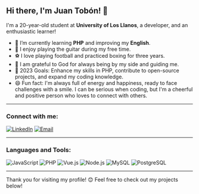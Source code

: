 ## Hi there, I'm Juan Tobón! 👋

I'm a 20-year-old student at **University of Los Llanos**, a developer, and an enthusiastic learner!

- 🌱 I’m currently learning **PHP** and improving my **English**.
- 🎸 I enjoy playing the guitar during my free time.
- ⚽ I love playing football and practiced boxing for three years.
- 🙏 I am grateful to God for always being by my side and guiding me.
- 🎯 2023 Goals: Enhance my skills in PHP, contribute to open-source projects, and expand my coding knowledge.
- 😄 Fun fact: I'm always full of energy and happiness, ready to face challenges with a smile. I can be serious when coding, but I'm a cheerful and positive person who loves to connect with others.

---

### Connect with me:
[![LinkedIn](https://img.shields.io/badge/-LinkedIn-0077B5?style=flat&logo=linkedin&logoColor=white)](https://www.linkedin.com/in/juan-tobón/)
[![Email](https://img.shields.io/badge/-Email-D14836?style=flat&logo=gmail&logoColor=white)](mailto:jctobon11.2@gmail.com)

---

### Languages and Tools:
![JavaScript](https://img.shields.io/badge/-JavaScript-F7DF1E?style=flat&logo=javascript&logoColor=black)
![PHP](https://img.shields.io/badge/-PHP-777BB4?style=flat&logo=php&logoColor=white)
![Vue.js](https://img.shields.io/badge/-Vue.js-4FC08D?style=flat&logo=vue.js&logoColor=white)
![Node.js](https://img.shields.io/badge/-Node.js-339933?style=flat&logo=node.js&logoColor=white)
![MySQL](https://img.shields.io/badge/-MySQL-4479A1?style=flat&logo=mysql&logoColor=white)
![PostgreSQL](https://img.shields.io/badge/-PostgreSQL-336791?style=flat&logo=postgresql&logoColor=white)

---

Thank you for visiting my profile! 😊 Feel free to check out my projects below!
